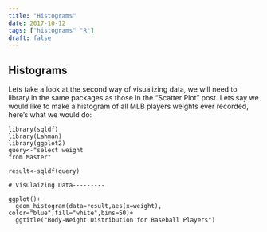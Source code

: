 ```yaml
---
title: "Histograms"
date: 2017-10-12
tags: ["histograms" "R"]
draft: false
---
```

## Histograms
Lets take a look at the second way of visualizing data, we will need to library in the same packages as those in the “Scatter Plot” post. Lets say we would like to make a histogram of all MLB players weights ever recorded, here’s what we would do:

```{r}
library(sqldf)
library(Lahman)
library(ggplot2)
query<-"select weight 
from Master"

result<-sqldf(query)

# Visulaizing Data---------

ggplot()+
  geom_histogram(data=result,aes(x=weight), color="blue",fill="white",bins=50)+
  ggtitle("Body-Weight Distribution for Baseball Players")
```


